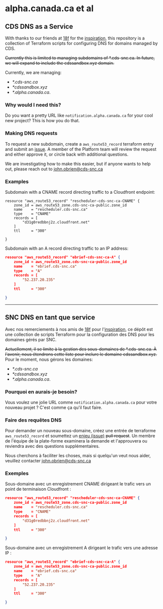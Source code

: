 # alpha.canada.ca et al

## CDS DNS as a Service

With thanks to our friends at [18f](https://github.com/18F) for the [inspiration](https://github.com/18F/dns), this repository is a collection of Terraform scripts for configuring DNS for domains managed by CDS.

~~Currently this is limited to managing subdomains of *.cds-snc.ca.  In future, we will expand to include the cdssandbox.xyz domain.~~

Currently, we are managing:

- _*.cds-snc.ca_
- _*cdssandbox.xyz_
- _*.alpha.canada.ca_.

### Why would I need this?

Do you want a pretty URL like `notification.alpha.canada.ca` for your cool new project?  This is how you do that.

### Making DNS requests

To request a new subdomain, create a `aws_route53_record` terraform entry and submit an [issue](https://github.com/cds-snc/dns/issues/new).  A member of the Platform team will review the request and either approve it, or circle back with additional questions.

We are investigating how to make this easier, but if anyone wants to help out, please reach out to john.obrien@cds-snc.ca

### Examples

Subdomain with a CNAME record directing traffic to a Cloudfront endpoint:

```hcl
resource "aws_route53_record" "rescheduler-cds-snc-ca-CNAME" {
    zone_id = aws_route53_zone.cds-snc-ca-public.zone_id
    name    = "rescheduler.cds-snc.ca"
    type    = "CNAME"
    records = [
        "d31g0redbbnj2z.cloudfront.net"
    ]
    ttl     = "300"

}
```

Subdomain with an A record directing traffic to an IP address:

```json
resource "aws_route53_record" "ebrief-cds-snc-ca-A" {
    zone_id = aws_route53_zone.cds-snc-ca-public.zone_id
    name    = "ebrief.cds-snc.ca"
    type    = "A"
    records = [
        "52.237.20.235"
    ]
    ttl     = "300"

}
```

---

## SNC DNS en tant que service

Avec nos remerciements à nos amis de [18f](https://github.com/18F) pour l'[inspiration](https://github.com/18F/dns), ce dépôt est une collection de scripts Terraform pour la configuration des DNS pour les domaines gérés par SNC.

~~Actuellement, il se limite à la gestion des sous-domaines de *.cds-snc.ca.  À l'avenir, nous étendrons cette liste pour inclure le domaine cdssandbox.xyz.~~
Pour le moment, nous gérons les domaines:

- _*.cds-snc.ca_
- _*cdssandbox.xyz_
- _*.alpha.canada.ca_.

### Pourquoi en aurais-je besoin?

Vous voulez une jolie URL comme `notification.alpha.canada.ca` pour votre nouveau projet ?  C'est comme ça qu'il faut faire.

### Faire des requêtes DNS

Pour demander un nouveau sous-domaine, créez une entrée de terraforme `aws_route53_record` et soumettez un [enjeu (issue)](https://github.com/cds-snc/dns/issues/new) ~~pull request~~.
Un membre de l'équipe de la plate-forme examinera la demande et l'approuvera ou reviendra avec des questions supplémentaires.

Nous cherchons à faciliter les choses, mais si quelqu'un veut nous aider, veuillez contacter john.obrien@cds-snc.ca

### Exemples

Sous-domaine avec un enregistrement CNAME dirigeant le trafic vers un point de terminaison Cloudfront :

```json
resource "aws_route53_record" "rescheduler-cds-snc-ca-CNAME" {
    zone_id = aws_route53_zone.cds-snc-ca-public.zone_id
    name    = "rescheduler.cds-snc.ca"
    type    = "CNAME"
    records = [
        "d31g0redbbnj2z.cloudfront.net"
    ]
    ttl     = "300"

}
```

Sous-domaine avec un enregistrement A dirigeant le trafic vers une adresse IP :

```json
resource "aws_route53_record" "ebrief-cds-snc-ca-A" {
    zone_id = aws_route53_zone.cds-snc-ca-public.zone_id
    name    = "ebrief.cds-snc.ca"
    type    = "A"
    records = [
        "52.237.20.235"
    ]
    ttl     = "300"

}
```
